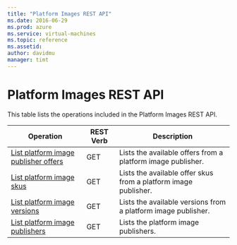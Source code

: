 ```yaml
---
title: "Platform Images REST API"
ms.date: 2016-06-29
ms.prod: azure
ms.service: virtual-machines
ms.topic: reference
ms.assetid: 
author: davidmu
manager: timt
---
```

# Platform Images REST API  
  
This table lists the operations included in the Platform Images REST API.  
  
| Operation | REST Verb | Description | 
|---------|---------|-----------|
| [List platform image publisher offers](./platformimages/platformimages-list-publisher-offers.md) |  GET | Lists the available offers from a platform image publisher. |  
| [List platform image skus](./platformimages/platformimages-list-publisher-offer-skus.md) | GET | Lists the available offer skus from a platform image publisher. | 
| [List platform image versions](./platformimages/platformimages-list-publisher-offer-sku-versions.md) | GET | Lists the available versions from a platform image publisher. |  
| [List platform image publishers](./platformimages/platformimages-list-publishers.md) | GET | Lists the platform image publishers. |